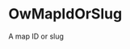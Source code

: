 # OwMapIdOrSlug

A map ID or slug

<!-- This file was generated by liblab | https://liblab.com/ -->
